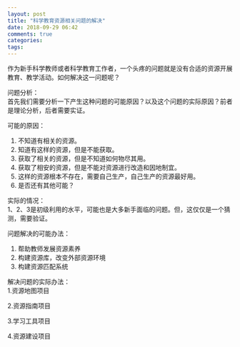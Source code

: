 ```yaml
---
layout: post
title: "科学教育资源相关问题的解决"
date: 2018-09-29 06:42
comments: true
categories: 
tags: 
---
```

作为新手科学教师或者科学教育工作者，一个头疼的问题就是没有合适的资源开展教育、教学活动。如何解决这一问题呢？  

问题分析：  
首先我们需要分析一下产生这种问题的可能原因？以及这个问题的实际原因？前者是理论分析，后者需要实证。  

可能的原因：  
1. 不知道有相关的资源。  
2. 知道有这样的资源，但是不能获取。  
3. 获取了相关的资源，但是不知道如何物尽其用。  
4. 获取了相安的资源，但是不能对资源进行改造和因地制宜。  
5. 这样的资源根本不存在，需要自己生产，自己生产的资源最好用。  
6. 是否还有其他可能？  

实际的情况：  
1、2、3是初级利用的水平，可能也是大多新手面临的问题。但，这仅仅是一个猜测，需要验证。  

问题解决的可能办法：  
1. 帮助教师发展资源素养  
2. 构建资源库，改变外部资源环境  
3. 构建资源匹配系统  


解决问题的实际办法：  
1.资源地图项目  

2.资源指南项目  

3.学习工具项目  

4.资源建设项目  

